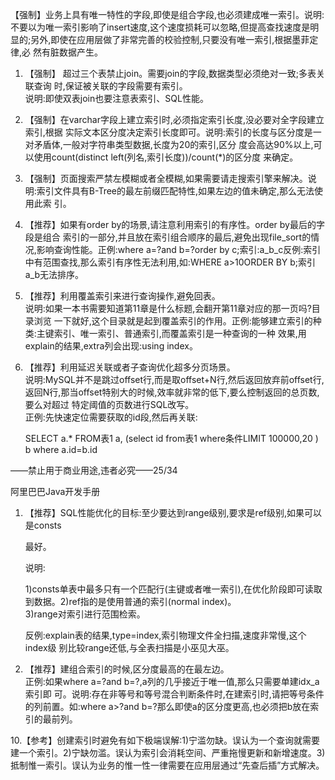 【强制】业务上具有唯一特性的字段,即使是组合字段,也必须建成唯一索引。说明:不要以为唯一索引影响了insert速度,这个速度损耗可以忽略,但提高查找速度是明 显的;另外,即使在应用层做了非常完善的校验控制,只要没有唯一索引,根据墨菲定律,必 然有脏数据产生。

1. 【强制】 超过三个表禁止join。需要join的字段,数据类型必须绝对一致;多表关联查询 时,保证被关联的字段需要有索引。  
   说明:即使双表join也要注意表索引、SQL性能。

2. 【强制】在varchar字段上建立索引时,必须指定索引长度,没必要对全字段建立索引,根据 实际文本区分度决定索引长度即可。说明:索引的长度与区分度是一对矛盾体,一般对字符串类型数据,长度为20的索引,区分 度会高达90%以上,可以使用count\(distinct left\(列名,索引长度\)\)/count\(\*\)的区分度 来确定。

3. 【强制】页面搜索严禁左模糊或者全模糊,如果需要请走搜索引擎来解决。说明:索引文件具有B-Tree的最左前缀匹配特性,如果左边的值未确定,那么无法使用此索 引。

4. 【推荐】如果有order by的场景,请注意利用索引的有序性。order by最后的字段是组合 索引的一部分,并且放在索引组合顺序的最后,避免出现file\_sort的情况,影响查询性能。正例:where a=?and b=?order by c;索引:a\_b\_c反例:索引中有范围查找,那么索引有序性无法利用,如:WHERE a&gt;10ORDER BY b;索引a\_b无法排序。

5. 【推荐】利用覆盖索引来进行查询操作,避免回表。  
   说明:如果一本书需要知道第11章是什么标题,会翻开第11章对应的那一页吗?目录浏览 一下就好,这个目录就是起到覆盖索引的作用。正例:能够建立索引的种类:主键索引、唯一索引、普通索引,而覆盖索引是一种查询的一种 效果,用explain的结果,extra列会出现:using index。

6. 【推荐】利用延迟关联或者子查询优化超多分页场景。  
   说明:MySQL并不是跳过offset行,而是取offset+N行,然后返回放弃前offset行,返回N行,那当offset特别大的时候,效率就非常的低下,要么控制返回的总页数,要么对超过 特定阈值的页数进行SQL改写。  
   正例:先快速定位需要获取的id段,然后再关联:

   SELECT a.\* FROM表1 a, \(select id from表1 where条件LIMIT 100000,20 \) b where a.id=b.id

——禁止用于商业用途,违者必究——25/34

阿里巴巴Java开发手册

1. 【推荐】SQL性能优化的目标:至少要达到range级别,要求是ref级别,如果可以是consts

   最好。

   说明:

   1\)consts单表中最多只有一个匹配行\(主键或者唯一索引\),在优化阶段即可读取到数据。2\)ref指的是使用普通的索引\(normal index\)。  
   3\)range对索引进行范围检索。

   反例:explain表的结果,type=index,索引物理文件全扫描,速度非常慢,这个index级 别比较range还低,与全表扫描是小巫见大巫。

2. 【推荐】建组合索引的时候,区分度最高的在最左边。  
   正例:如果where a=?and b=?,a列的几乎接近于唯一值,那么只需要单建idx\_a索引即 可。说明:存在非等号和等号混合判断条件时,在建索引时,请把等号条件的列前置。如:where a&gt;?and b=?那么即使a的区分度更高,也必须把b放在索引的最前列。

10.【参考】创建索引时避免有如下极端误解:1\)宁滥勿缺。误认为一个查询就需要建一个索引。2\)宁缺勿滥。误认为索引会消耗空间、严重拖慢更新和新增速度。3\)抵制惟一索引。误认为业务的惟一性一律需要在应用层通过“先查后插”方式解决。

